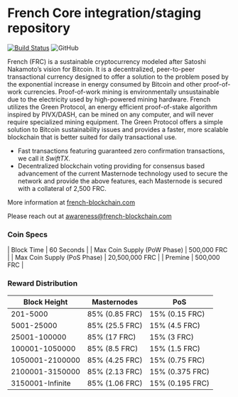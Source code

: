 French Core integration/staging repository
=================================================
[![Build Status](https://travis-ci.org/french/french.svg?branch=master)](https://travis-ci.org/french/french) ![GitHub](https://img.shields.io/github/license/mashape/apistatus.svg)

French (FRC) is a sustainable cryptocurrency modeled after Satoshi Nakamoto’s vision for Bitcoin. It is a decentralized, peer-to-peer transactional currency designed to offer a solution to the problem posed by the exponential increase in energy consumed by Bitcoin and other proof-of-work currencies. Proof-of-work mining is environmentally unsustainable due to the electricity used by high-powered mining hardware. French utilizes the Green Protocol, an energy efficient proof-of-stake algorithm inspired by PIVX/DASH, can be mined on any computer, and will never require specialized mining equipment. The Green Protocol offers a simple solution to Bitcoin sustainability issues and provides a faster, more scalable blockchain that is better suited for daily transactional use.

- Fast transactions featuring guaranteed zero confirmation transactions, we call it _SwiftTX_.
- Decentralized blockchain voting providing for consensus based advancement of the current Masternode
  technology used to secure the network and provide the above features, each Masternode is secured
  with a collateral of 2,500 FRC.

More information at [french-blockchain.com](http://www.french-blockchain.com)

Please reach out at awareness@french-blockchain.com

### Coin Specs
| Block Time                  | 60 Seconds      |
| Max Coin Supply (PoW Phase) | 500,000 FRC    |
| Max Coin Supply (PoS Phase) | 20,500,000 FRC |
| Premine                     | 500,000 FRC    |

### Reward Distribution

| **Block Height** | **Masternodes**  | **PoS**          |
|------------------|------------------|------------------|
| 201-5000         | 85% (0.85 FRC)  | 15% (0.15 FRC)   | 
| 5001-25000       | 85% (25.5 FRC)  | 15% (4.5 FRC)     |
| 25001-100000     | 85% (17 FRC)    | 15% (3 FRC)     | 
| 100001-1050000   | 85% (8.5 FRC)   | 15% (1.5 FRC)     |
| 1050001-2100000  | 85% (4.25 FRC)  | 15% (0.75 FRC)   | 
| 2100001-3150000  | 85% (2.13 FRC)  | 15% (0.375 FRC)  | 
| 3150001-Infinite | 85% (1.06 FRC)  | 15% (0.195 FRC)  | 
